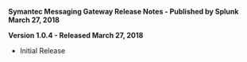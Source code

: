 **Symantec Messaging Gateway Release Notes - Published by Splunk March 27, 2018**


**Version 1.0.4 - Released March 27, 2018**

* Initial Release
